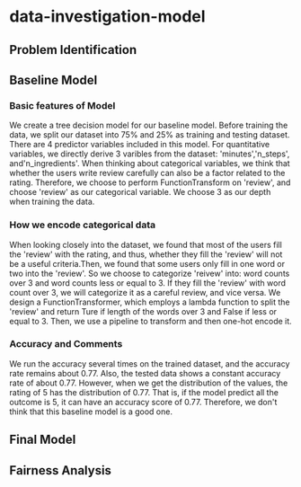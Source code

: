 # data-investigation-model

## Problem Identification


## Baseline Model
### Basic features of Model
We create a tree decision model for our baseline model. Before training the data, we split our dataset into 75% and 25% as training and testing dataset. There are 4 predictor variables included in this model. For quantitative variables, we directly derive 3 varibles from the dataset: 'minutes','n_steps', and'n_ingredients'. When thinking about categorical variables, we think that whether the users write review carefully can also be a factor related to the rating. Therefore, we choose to perform FunctionTransform on 'review', and choose 'review' as our categorical variable. We choose 3 as our depth when training the data.
<br />
### How we encode categorical data
When looking closely into the dataset, we found that most of the users fill the 'review' with the rating, and thus, whether they fill the 'review' will not be a useful criteria.Then, we found that some users only fill in one word or two into the 'review'. So we choose to categorize 'reivew' into: word counts over 3 and word counts less or equal to 3. If they fill the 'review' with word count over 3, we will categorize it as a careful review, and vice versa. We design a FunctionTransformer, which employs a lambda function to split the 'review' and return Ture if length of the words over 3 and False if less or equal to 3. Then, we use a pipeline to transform and then one-hot encode it.
<br />
### Accuracy and Comments
We run the accuracy several times on the trained dataset, and the accuracy rate remains about 0.77. Also, the tested data shows a constant accuracy rate of about 0.77. However, when we get the distribution of the values, the rating of 5 has the distribution of 0.77. That is, if the model predict all the outcome is 5, it can have an accuracy score of 0.77. Therefore, we don't think that this baseline model is a good one.
<br />

## Final Model

## Fairness Analysis
